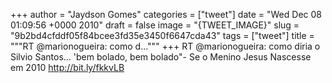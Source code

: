 
+++
author = "Jaydson Gomes"
categories = ["tweet"]
date = "Wed Dec 08 01:09:56 +0000 2010"
draft = false
image = "{TWEET_IMAGE}"
slug = "9b2bd4cfddf05f84bcee3fd35e3450f6647cda43"
tags = ["tweet"]
title = """RT @marionogueira: como d..."""
+++
RT @marionogueira: como diria o Silvio Santos... 'bem bolado, bem bolado"- Se o Menino Jesus Nascesse em 2010 http://bit.ly/fkkvLB

